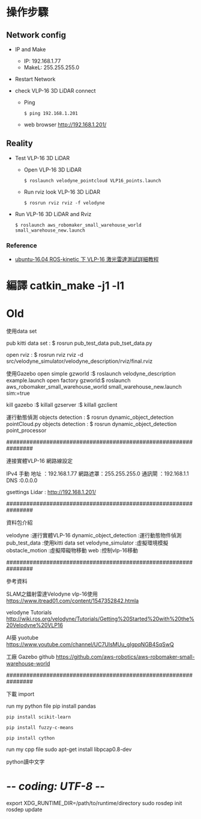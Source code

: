 # 操作步驟

## Network config

- IP and Make
  - IP: 192.168.1.77
  - MakeL: 255.255.255.0

- Restart Network
- check VLP-16 3D LiDAR connect
  - Ping

    ```shell
    $ ping 192.168.1.201
    ```

  - web browser
    <http://192.168.1.201/>

## Reality

- Test VLP-16 3D LiDAR
  - Open VLP-16 3D LiDAR

    ```shell
    $ roslaunch velodyne_pointcloud VLP16_points.launch
    ```

  - Run rviz look VLP-16 3D LiDAR

    ```shell
    $ rosrun rviz rviz -f velodyne
    ```

- Run VLP-16 3D LiDAR and Rviz

    ```shell
    $ roslaunch aws_robomaker_small_warehouse_world small_warehouse_new.launch
    ```

### Reference

- [ubuntu-16.04 ROS-kinetic 下 VLP-16 激光雷達測試詳細教程](https://blog.csdn.net/weixin_44387339/article/details/110350326)
# 編譯 catkin_make -j1 -l1

# Old

使用data set

pub kitti data set  : $ rosrun pub_test_data pub_tset_data.py

open rviz           : $ rosrun rviz rviz -d src/velodyne_simulator/velodyne_description/rviz/final.rviz

使用Gazebo
open simple gzworld :$ roslaunch velodyne_description example.launch
open factory gzworld:$ roslaunch aws_robomaker_small_warehouse_world small_warehouse_new.launch sim:=true

kill gazebo         :$ killall gzserver
                    :$ killall gzclient

運行動態偵測
objects detection   : $ rosrun dynamic_object_detection pointCloud.py
objects detection   : $ rosrun dynamic_object_detection point_processor

################################################################

連接實體VLP-16 網路線設定

IPv4 手動
地址	：192.168.1.77
網路遮罩：255.255.255.0
通訊閘	：192.168.1.1
DNS    :0.0.0.0

gsettings Lidar : http://192.168.1.201/

################################################################

資料包介紹

velodyne                    :運行實體VLP-16
dynamic_object_detection    :運行動態物件偵測
pub_test_data               :使用kitti data set
velodyne_simulator          :虛擬環境模擬
obstacle_motion             :虛擬障礙物移動
web                         :控制vlp-16移動

################################################################

參考資料

SLAM之鐳射雷達Velodyne vlp-16使用
https://www.itread01.com/content/1547352842.htmla

velodyne Tutorials
http://wiki.ros.org/velodyne/Tutorials/Getting%20Started%20with%20the%20Velodyne%20VLP16

AI葵 yuotube
https://www.youtube.com/channel/UC7UlsMUu_gIgpqNGB4SqSwQ

工廠 Gazebo github
https://github.com/aws-robotics/aws-robomaker-small-warehouse-world

################################################################

下載 import

run my python file
    pip install pandas

    pip install scikit-learn

    pip install fuzzy-c-means

    pip install cython

run my cpp file
    sudo apt-get install libpcap0.8-dev

python讀中文字
# -*- coding: UTF-8 -*-






export XDG_RUNTIME_DIR=/path/to/runtime/directory
sudo rosdep init
rosdep update